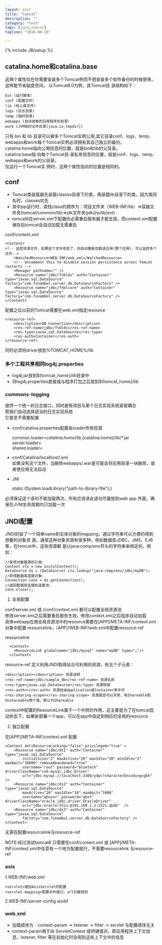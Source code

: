 ```yaml
---
layout: post
title: "tomcat"
description: ""
category: "tech"
tags: [java,tomcat]
tagline: "2016-04-15"

---
```

{% include JB/setup %}

## catalina.home和catalina.base

这两个属性仅在你需要安装多个Tomcat例而不想安装多个软件备份的时候使用，这样能节省磁盘空间。
以Tomcat6.0为例，其Tomcat目 录结构如下：

    bin (运行脚本）
    conf (配置文件）
    lib (核心库文件）
    logs (日志目录)
    temp (临时目录)
    webapps (自动装载的应用程序的目录）
    work (JVM临时文件目录[java.io.tmpdir])

只有 bin 和 lib 目录可以被多个Tomcat实例公用,其它目录conf、logs、temp、webapps和work每个Tomcat实例必须拥有其自己独立的备份。  
catalina.home指向公用信息的位置，就是bin和lib的父目录。  
catalina.base指 向每个Tomcat目 录私有信息的位置，就是conf、logs、temp、webapps和work的父目录。  
仅运行一个Tomcat实 例时，这两个属性指向的位置是相同的。  

## conf

- Tomcat类装载器先装载classes目录下的类，再装载lib目录下的类。因为类同名时，classes优先
- 其中jsp运行时，查找class的顺序为：项目文件夹（WEB-INF/lib）=>容器文件夹(tomcat/common/lib)=>jdk文件夹(jdk/jre/lib/ext)
- tomcat6在server.xml下配置你必需重启服务器才能生效，而context.xml配置保存后tomcat会自动加载无需重启

conf/context.xml

    <Context>
    <!-- 监控资源文件，如果这个文件改变了，则自动重新加载该应用(整个应用)，可以监控多个文件-->
        <WatchedResource>WEB-INF/web.xml</WatchedResource>
        <!-- Uncomment this to disable session persistence across Tomcat restarts -->
        <Manager pathname="" />
        <Resource name="jdbc/fnblds" auth="Container" type="javax.sql.DataSource" factory="com.funambol.server.db.DataSourceFactory" />
        <Resource name="jdbc/fnblcore" auth="Container" type="javax.sql.DataSource" factory="com.funambol.server.db.DataSourceFactory" />
    </Context>

配置之后以前的Tomcat需要在web.xml指定resource

    <resource-ref>
        <description>DB Connection</description>
        <res-ref-name>jdbc/fnblds</res-ref-name>
        <res-type>javax.sql.DataSource</res-type>
        <res-auth>Container</res-auth>
    </resource-ref>

同时必须将driver放到%TOMCAT_HOME%/lib

### 多个工程共享相同log4j.properties

- log4j.jar放到${tomcat_home}/lib目录中
- 将log4j.properties直接或与程序打包之后放到${tomcat_home}/lib

### commons-logging

提供一个统一的日志接口，同时避免项目与某个日志实现系统紧密耦合  
帮我们自动选择适当的日志实现系统  
它甚至不需要配置  

- conf/catalina.properties配置各loader所用资源

    common.loader=${catalina.home}/lib,${catalina.home}/lib/*.jar  
    server.loader=  
    shared.loader=

- conf/Catalina/localhost/<app>.xml  
如果没有这个文件，当删除webapps/<app>.war是可能会将应用目录一块删除，或者使应用无法启动
- JNI  
    
    static {System.loadLibrary("path-to-library-file");}

必须保证这个语句不能加载两次，所有应该讲此语句尽量放到web app 外面，确保在JVM生命周期内只加载一次


## JNDI配置

JNDI封装了一个简单name到实体对象的mapping，通过字符串可以方便的得到想要的对象资
源。通常这种对象资源有很多种，例如数据库JDBC，JMS，EJB等，在tomcat中，这些资源都
是以java:comp/env开头的字符串来绑定的，例如：

    //获得对数据源的引用: 
    Context ctx = new InitalContext(); 
    DataSource ds = (DataSource) ctx.lookup("java:comp/env/jdbc/myDB"); 
    //获得数据库连接对象: 
    Connection conn = ds.getConnection(); 
    //返回数据库连接到连接池: 
    conn.close(); 

1. 全局配置

conf/server.xml 或 /conf/context.xml 都可以配置全局资源池  
修改server.xml之后需要重启服务生效，修改context.xml之后程序自动加载  
具体webapp应用全局资源池中的resource需要在[APP]/META-INF/context.xml对象中配置 resourcelink，[APP]/WEB-INF/web.xml中配置resource-ref  

resourcelink
    
      <Context> 
        <ResourceLink globalname="jdbc/mysql" name="myDB" type="…"/> 
      </Context>

resource-ref 定义利用JNDI取得站台可利用的资源，有五个子元素：

	<description></description> 资源说明
	<rec-ref-name>jdbc/sample_db</rec-ref-name> 资源名称
	<res-type>javax.sql.DataSource</res-type> 资源种类
	<res-auth></res-auth> 资源经由Application或Container来许可
	<res-sharing-scope></res-sharing-scope> 资源是否可以共享，有Shareable和Unshareable两个值，默认为Shareable
        
context中配置的ResourceLink属于一个中转的作用，这主要是为了在tomcat启动状态下，如果新部署一个app，可以在app中指定到相应的全局的resource

2. 独立配置

在[APP]/META-INF/context.xml 配置

    <Context antiResourceLocking="false" privileged="true" >
		<Resource name="jdbc/ds1" auth="Container" type="javax.sql.DataSource"
			initialSize="2" maxActive="20" maxIdle="20" minIdle="2" maxWait="10000" removeAbandoned="true"
			username="root" password="bluetech" driverClassName="com.mysql.jdbc.Driver"
			url="jdbc:mysql://localhost:3306/ydpc?characterEncoding=gbk" />
		<Resource name="jdbc/ds2" auth="Container" type="javax.sql.DataSource" 
			maxActive="20" maxIdle="10" maxWait="1000"
			username="qbuser" password="qbxt" driverClassName="oracle.jdbc.driver.OracleDriver" 
			url="jdbc:oracle:thin:@192.168.1.3:1521:qbdb"  />
		<Resource name="jdbc/ds3" auth="Container" type="javax.sql.DataSource"
			factory="com.funambol.server.db.DataSourceFactory" />
    </Context>

无需在配置resourcelink与resource-ref  

NOTE:经过测试tomcat6 只需要在conf/context.xml 或 [APP]/META-INF/context.xml中任意有一个地方配置就行，不需要resourcelink 与resource-ref    


### axis

1.WEB-INF/web.xml

	<servlet>增加AxisServlet的配置
	<servlet-mapping>配置对外接口，url拦截规则
	
2.WEB-INF/server-config.wsdd

### web.xml

- 加载顺序为：context-param -> listener -> filter -> servlet 与配置顺序无关
- context-param用于向 ServletContext 提供键值对，即应用程序上下文信息。listener, filter 等在初始化时会用到这些上下文中的信息

